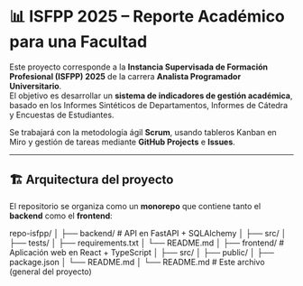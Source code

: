 # 📊 ISFPP 2025 – Reporte Académico para una Facultad

Este proyecto corresponde a la **Instancia Supervisada de Formación Profesional (ISFPP) 2025** de la carrera **Analista Programador Universitario**.  
El objetivo es desarrollar un **sistema de indicadores de gestión académica**, basado en los Informes Sintéticos de Departamentos, Informes de Cátedra y Encuestas de Estudiantes.

Se trabajará con la metodología ágil **Scrum**, usando tableros Kanban en Miro y gestión de tareas mediante **GitHub Projects** e **Issues**.

---

## 🏗️ Arquitectura del proyecto

El repositorio se organiza como un **monorepo** que contiene tanto el **backend** como el **frontend**:

repo-isfpp/
│
├── backend/ # API en FastAPI + SQLAlchemy
│ ├── src/
│ ├── tests/
│ ├── requirements.txt
│ └── README.md
│
├── frontend/ # Aplicación web en React + TypeScript
│ ├── src/
│ ├── public/
│ ├── package.json
│ └── README.md
│
└── README.md # Este archivo (general del proyecto)